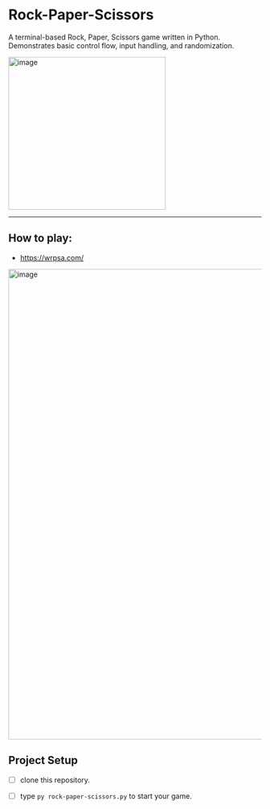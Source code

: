 # Rock-Paper-Scissors
A terminal-based Rock, Paper, Scissors game written in Python. Demonstrates basic control flow, input handling, and randomization.

<img width="313" height="304" alt="image" src="https://github.com/user-attachments/assets/16a45e08-4b53-483c-a1f1-7ad0f4034f8f" />

---
## How to play: 
- https://wrpsa.com/
  
<img width="1148" height="936" alt="image" src="https://github.com/user-attachments/assets/22e4271b-e71d-481e-a430-310fb40d9a02" />


## Project Setup
- [ ] clone this repository.
- [ ] type ``py rock-paper-scissors.py`` to start your game.



